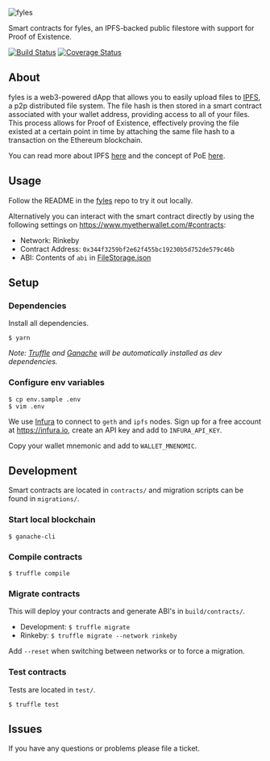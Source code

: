 ![fyles](https://gateway.ipfs.io/ipfs/Qmaj9MshzTireTPM4DFdfjEFjvqBnuRBL8SAqC3fb4igsT)

Smart contracts for fyles, an IPFS-backed public filestore with support for Proof of Existence.

[![Build Status](https://travis-ci.com/marcdown/fyles-contracts.svg?branch=master)](https://travis-ci.com/marcdown/fyles-contracts)
[![Coverage Status](https://coveralls.io/repos/github/marcdown/fyles-contracts/badge.svg?branch=master)](https://coveralls.io/github/marcdown/fyles-contracts?branch=master)

## About
fyles is a web3-powered dApp that allows you to easily upload files to [IPFS](https://ipfs.io), a p2p distributed file system. The file hash is then stored in a smart contract associated with your wallet address, providing access to all of your files. This process allows for Proof of Existence, effectively proving the file existed at a certain point in time by attaching the same file hash to a transaction on the Ethereum blockchain.

You can read more about IPFS [here](https://hackernoon.com/a-beginners-guide-to-ipfs-20673fedd3f) and the concept of PoE [here](https://www.newsbtc.com/proof-of-existence).

## Usage
Follow the README in the [fyles](https://github.com/marcdown/fyles) repo to try it out locally.

Alternatively you can interact with the smart contract directly by using the following settings on https://www.myetherwallet.com/#contracts:
* Network: Rinkeby
* Contract Address: `0x344f3259bf2e62f455bc19230b5d752de579c46b`
* ABI: Contents of `abi` in [FileStorage.json](/build/contracts/FileStorage.json)

## Setup

### Dependencies
Install all dependencies.

`$ yarn`

*Note: [Truffle](https://truffleframework.com/truffle) and [Ganache](https://truffleframework.com/ganache) will be automatically installed as dev dependencies.*

### Configure env variables

```
$ cp env.sample .env
$ vim .env
```

We use [Infura](https://infura.io) to connect to `geth` and `ipfs` nodes. Sign up for a free account at https://infura.io, create an API key and add to `INFURA_API_KEY`.

Copy your wallet mnemonic and add to `WALLET_MNENOMIC`.

## Development
Smart contracts are located in `contracts/` and migration scripts can be found in `migrations/`.

### Start local blockchain
`$ ganache-cli`

### Compile contracts
`$ truffle compile`

### Migrate contracts
This will deploy your contracts and generate ABI's in `build/contracts/`.

* Development: `$ truffle migrate`
* Rinkeby: `$ truffle migrate --network rinkeby`

Add `--reset` when switching between networks or to force a migration.

### Test contracts
Tests are located in `test/`.

`$ truffle test`

## Issues
If you have any questions or problems please file a ticket.
